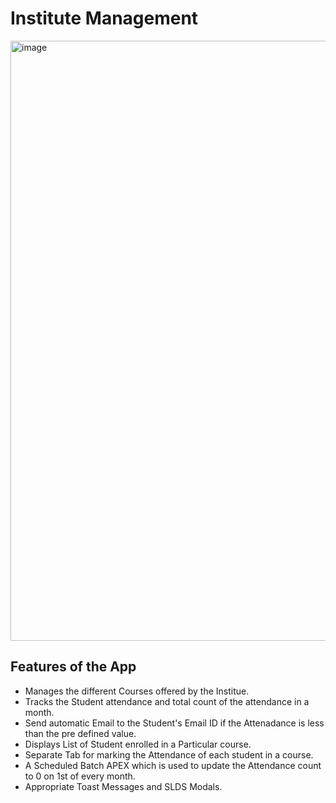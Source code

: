 # Institute Management
<img width="960" alt="image" src="https://user-images.githubusercontent.com/106376953/213930720-bc9259cd-2d9d-4f78-b2a6-0a5252323caf.png">

## Features of the App
- Manages the different Courses offered by the Institue.
- Tracks the Student attendance and total count of the attendance in a month.
- Send automatic Email to the Student's Email ID if the Attenadance is less than the pre defined value.
- Displays List of Student enrolled in a Particular course.
- Separate Tab for marking the Attendance of each student in a course.
- A Scheduled Batch APEX which is used to update the Attendance count to 0 on 1st of every month.
- Appropriate Toast Messages and SLDS Modals.
